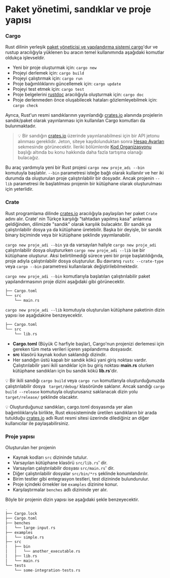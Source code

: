 # Paket yönetimi, sandıklar ve proje yapısı
### Cargo
Rust dilinin yerleşik [paket yöneticisi ve yapılandırma sistemi cargo](https://doc.rust-lang.org/cargo/)'dur ve rustup aracılığıyla yüklenen bu aracın temel kullanımında aşağıdaki komutlar oldukça işlevseldir.

- Yeni bir proje oluşturmak için: `cargo new`
- Projeyi derlemek için: `cargo build`
- Projeyi çalıştırmak için: `cargo run`
- Proje bağımlılıklarını güncellemek için: `cargo update`
- Projeyi test etmek için: `cargo test`
- Proje belgelerini [rustdoc](https://doc.rust-lang.org/stable/rustdoc/) aracılığıyla oluşturmak için: `cargo doc`
- Proje derlenmeden önce oluşabilecek hataları gözlemleyebilmek için: `cargo check`

Ayrıca, Rust'un resmi sandıklarının yayınlandığı [crates.io](https://crates.io/) alanında projelerin sandık/paket olarak yayınlanması için kullanılan Cargo komutları da bulunmaktadır.

>💡 Bir sandığın [crates.io](https://crates.io/) üzerinde yayınlanabilmesi için bir API jetonu alınması gereklidir. Jeton, siteye kaydolunduktan sonra [Hesap Ayarları](https://crates.io/me) sekmesinde görünecektir. İleriki bölümlerde [Kod Organizasyonu](dorduncu-adim/kod-organizasyonu.md) başlığı altında bu konu hakkında daha fazla tartışma olanağı bulacağız. 

Bu araç yardımıyla yeni bir Rust projesi `cargo new proje_adı --bin` komutuyla başlatılır. `--bin` parametresi isteğe bağlı olarak kullanılır ve her iki durumda da oluşturulan proje çalıştırılabilir bir dosyadır. Ancak projenin `--lib` parametresi ile başlatılması projenin bir kütüphane olarak oluşturulması için yeterlidir. 

### Crate
Rust programlama dilinde [crates.io](https://crates.io) aracılığıyla paylaşılan her paket `Crate` adını alır. Crate' nin Türkçe karşılığı "tahtadan yapılmış kasa" anlamına geldiğinden, dilimizde "sandık" olarak karşılık bulacaktır. Bir sandık ya çalıştırılabilir dosya ya da kütüphane üretebilir. Başka bir deyişle, bir sandık binary biçiminde veya bir kütüphane şeklinde yayımlanabilir.

`cargo new proje_adi --bin` ya da varsayılan haliyle `cargo new proje_adi` çalıştırılabilir dosya oluştururken `cargo new proje_adi --lib` ise bir kütüphane oluşturur. Aksi belirtilmediği sürece yeni bir proje başlatıldığında, proje adıyla çalıştırılabilir dosya oluşturulur. Bu davranış `rustc --crate-type` veya `cargo --bin` parametresi kullanılarak değiştirilebilmektedir. 

`cargo new proje_adi --bin` komutlarıyla başlatılan çalıştırılabilir paket yapılandırmasının proje dizini aşağıdaki gibi görünecektir.

```Rust
├── Cargo.toml
└── src
    └── main.rs
````

`cargo new proje_adi --lib` komutuyla oluşturulan kütüphane paketinin dizin yapısı ise aşağıdakine benzeyecektir.

```Rust
├── Cargo.toml
└── src
    └── lib.rs
````
* **Cargo.toml** (Büyük C harfiyle başlar), Cargo'nun projenizi derlemesi için gereken tüm meta verileri içeren yapılandırma dosyasıdır.
* **src** klasörü kaynak kodun saklandığı dizindir.
* Her sandığın üstü kapalı bir sandık kökü yani giriş noktası vardır. Çalıştırılabilir yani ikili sandıklar için bu giriş noktası **main.rs** olurken kütüphane sandıkları için bu sandık kökü **lib.rs**'dir.

💡 Bir ikili sandığı `cargo build` veya `cargo run` komutlarıyla oluşturduğunuzda çalıştırılabilir dosya ` target/debug/` klasöründe saklanır. Ancak sandığı `cargo build --release` komutuyla oluşturusanız saklanacak dizin yolu `target/release/` şeklinde olacaktır.  

💡 Oluşturduğunuz sandıkları, cargo.toml dosyasında yer alan bağımlılıklarıyla birlikte, Rust ekosisteminde üretilen sandıkların bir arada tutulduğu [crates.io](https://crates.io) adlı Rust resmi sitesi üzerinde dilediğiniz an diğer kullanıcılar ile paylaşabilirsiniz.

### Proje yapısı
Oluşturulan her projenin

- Kaynak kodları `src` dizininde tutulur.
- Varsayılan kütüphane klasörü `src/lib.rs`' dir.
- Varsayılan çalıştırılabilir dosyası `src/main.rs`' dir.
- Diğer çalıştırılabilir dosyalar `src/bin/*rs` şeklinde konumlandırılır.
- Birim testler gibi entegrasyon testleri, test dizininde bulundurulur. 
- Proje içindeki örnekler ise `examples` dizinine konur.
- Karşılaştırmalar `benches` adlı dizininde yer alır.

Böyle bir projenin dizin yapısı ise aşağıdaki şekle benzeyecektir.

```Rust
.
├── Cargo.lock
├── Cargo.toml
├── benches
│   └── large-input.rs
├── examples
│   └── simple.rs
├── src
│   ├── bin
│   │   └── another_executable.rs
│   ├── lib.rs
│   └── main.rs
└── tests
    └── some-integration-tests.rs
````

